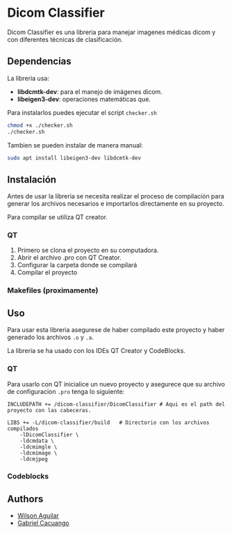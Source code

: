 # Dicom Classifier

Dicom Classifier es una libreria para manejar imagenes médicas dicom y con diferentes técnicas de clasificación.

## Dependencias
La libreria usa:
- **libdcmtk-dev**: para el manejo de imágenes dicom.
- **libeigen3-dev**: operaciones matemáticas que.

Para instalarlos puedes ejecutar el script `checker.sh`

```bash
chmod +x ./checker.sh
./checker.sh
```

Tambien se pueden instalar de manera manual:
```bash
sudo apt install libeigen3-dev libdcmtk-dev
```

## Instalación

Antes de usar la libreria se necesita realizar el proceso de compilación para generar los archivos necesarios e importarlos directamente en su proyecto.

Para compilar se utiliza QT creator.

### QT

1. Primero se clona el proyecto en su computadora.
2. Abrir el archivo .pro con QT Creator.
3. Configurar la carpeta donde se compilará
4. Compilar el proyecto

### Makefiles (proximamente)

## Uso

Para usar esta libreria asegurese de haber compilado este proyecto y haber generado los archivos `.o` y `.a`.

La libreria se ha usado con los IDEs QT Creator y CodeBlocks.

### QT
Para usarlo con QT inicialice un nuevo proyecto y asegurece que su archivo de configuracion `.pro` tenga lo siguiente:

```
INCLUDEPATH += /dicom-classifier/DicomClassifier # Aqui es el path del proyecto con las cabeceras.

LIBS += -L/dicom-classifier/build   # Directorio con los archivos compilados
    -lDicomClassifier \
    -ldcmdata \
    -ldcmimgle \
    -ldcmimage \
    -ldcmjpeg

```

### Codeblocks



## Authors

- [Wilson Aguilar](https://www.github.com/waguilars)
- [Gabriel Cacuango]()
